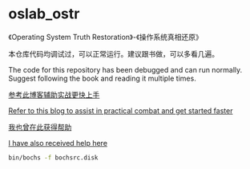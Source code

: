 # oslab_ostr
《Operating System Truth Restoration》-《操作系统真相还原》

本仓库代码均调试过，可以正常运行。建议跟书做，可以多看几遍。

The code for this repository has been debugged and can run normally. Suggest following the book and reading it multiple times.

[参考此博客辅助实战更快上手](https://blog.csdn.net/kanshanxd/category_12322348.html)

[Refer to this blog to assist in practical combat and get started faster](https://blog.csdn.net/kanshanxd/category_12322348.html)

[我也曾在此获得帮助](https://www.kn0sky.com/?p=40)

[I have also received help here](https://www.kn0sky.com/?p=40)

```sh
bin/bochs -f bochsrc.disk
```

